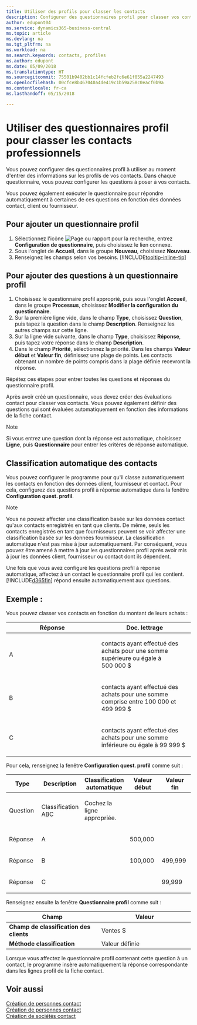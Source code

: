 ```yaml
---
title: Utiliser des profils pour classer les contacts
description: Configurer des questionnaires profil pour classer vos contacts professionnels
author: edupont04
ms.service: dynamics365-business-central
ms.topic: article
ms.devlang: na
ms.tgt_pltfrm: na
ms.workload: na
ms.search.keywords: contacts, profiles
ms.author: edupont
ms.date: 05/09/2018
ms.translationtype: HT
ms.sourcegitcommit: 75501b9402bb1c14fcfeb2fc6e61f055a2247493
ms.openlocfilehash: 00cfce8b467040a4de419c1b59a258c0eacf0b9a
ms.contentlocale: fr-ca
ms.lasthandoff: 05/15/2018

---
```


# <a name="use-profile-questionnaires-to-classify-business-contacts"></a>Utiliser des questionnaires profil pour classer les contacts professionnels
Vous pouvez configurer des questionnaires profil à utiliser au moment d'entrer des informations sur les profils de vos contacts. Dans chaque questionnaire, vous pouvez configurer les questions à poser à vos contacts.  

Vous pouvez également exécuter le questionnaire pour répondre automatiquement à certaines de ces questions en fonction des données contact, client ou fournisseur.  

## <a name="to-add-a-profile-questionnaire"></a>Pour ajouter un questionnaire profil
1.  Sélectionnez l'icône ![Page ou rapport pour la recherche](media/ui-search/search_small.png "icône Page ou rapport pour la recherche"), entrez **Configuration de questionnaire**, puis choisissez le lien connexe.  
2.  Sous l'onglet de **Accueil**, dans le groupe **Nouveau**, choisissez **Nouveau**.  
3.  Renseignez les champs selon vos besoins. [!INCLUDE[tooltip-inline-tip](includes/tooltip-inline-tip_md.md)]  

## <a name="to-add-questions-to-a-profile-questionnaire"></a>Pour ajouter des questions à un questionnaire profil
1.  Choisissez le questionnaire profil approprié, puis sous l'onglet **Accueil**, dans le groupe **Processus**, choisissez **Modifier la configuration du questionnaire**.  
2.  Sur la première ligne vide, dans le champ **Type**, choisissez **Question**, puis tapez la question dans le champ **Description**. Renseignez les autres champs sur cette ligne.  
3.  Sur la ligne vide suivante, dans le champ **Type**, choisissez **Réponse**, puis tapez votre réponse dans le champ **Description**.  
4.  Dans le champ **Priorité**, sélectionnez la priorité. Dans les champs **Valeur début** et **Valeur fin**, définissez une plage de points. Les contacts obtenant un nombre de points compris dans la plage définie recevront la réponse.  

Répétez ces étapes pour entrer toutes les questions et réponses du questionnaire profil.

Après avoir créé un questionnaire, vous devez créer des évaluations contact pour classer vos contacts. Vous pouvez également définir des questions qui sont évaluées automatiquement en fonction des informations de la fiche contact.  

> [!NOTE]
> Si vous entrez une question dont la réponse est automatique, choisissez <STRONG>Ligne</STRONG>, puis <STRONG>Questionnaire</STRONG> pour entrer les critères de réponse automatique.

## <a name="the-automatic-classification-of-contacts"></a>Classification automatique des contacts
Vous pouvez configurer le programme pour qu'il classe automatiquement les contacts en fonction des données client, fournisseur et contact. Pour cela, configurez des questions profil à réponse automatique dans la fenêtre **Configuration quest. profil**.  

> [!NOTE]
> Vous ne pouvez affecter une classification basée sur les données contact qu'aux contacts enregistrés en tant que clients. De même, seuls les contacts enregistrés en tant que fournisseurs peuvent se voir affecter une classification basée sur les données fournisseur. La classification automatique n'est pas mise à jour automatiquement. Par conséquent, vous pouvez être amené à mettre à jour les questionnaires profil après avoir mis à jour les données client, fournisseur ou contact dont ils dépendent.  

Une fois que vous avez configuré les questions profil à réponse automatique, affectez à un contact le questionnaire profil qui les contient. [!INCLUDE[d365fin](includes/d365fin_md.md)] répond ensuite automatiquement aux questions.  

## <a name="example"></a>Exemple :
Vous pouvez classer vos contacts en fonction du montant de leurs achats :

<table>
<colgroup>
<col style="width: 50%" />
<col style="width: 50%" />
</colgroup>
<thead>
<tr class="header">
<th><strong>Réponse</strong></th>
<th><strong>Doc. lettrage</strong></th>
</tr>
</thead>
<tbody>
<tr class="odd">
<td><p>A</p></td>
<td><p>contacts ayant effectué des achats pour une somme supérieure ou égale à 500 000 $</p></td>
</tr>
<tr class="even">
<td><p>B</p></td>
<td><p>contacts ayant effectué des achats pour une somme comprise entre 100 000 et 499 999 $</p></td>
</tr>
<tr class="odd">
<td><p>C</p></td>
<td><p>contacts ayant effectué des achats pour une somme inférieure ou égale à 99 999 $</p></td>
</tr>
</tbody>
</table>

Pour cela, renseignez la fenêtre **Configuration quest. profil** comme suit :


<table>
<colgroup>
<col style="width: 20%" />
<col style="width: 20%" />
<col style="width: 20%" />
<col style="width: 20%" />
<col style="width: 20%" />
</colgroup>
<thead>
<tr class="header">
<th><strong>Type</strong></th>
<th><strong>Description</strong></th>
<th><strong>Classification automatique</strong></th>
<th><strong>Valeur début</strong></th>
<th><strong>Valeur fin</strong></th>
</tr>
</thead>
<tbody>
<tr class="odd">
<td><p>Question</p></td>
<td><p>Classification ABC</p></td>
<td><p>Cochez la ligne appropriée.</p></td>
<td><p> </p></td>
<td><p> </p></td>
</tr>
<tr class="even">
<td><p>Réponse</p></td>
<td><p>A</p></td>
<td><p> </p></td>
<td><p>500,000</p></td>
<td><p> </p></td>
</tr>
<tr class="odd">
<td><p>Réponse</p></td>
<td><p>B</p></td>
<td><p> </p></td>
<td><p>100,000</p></td>
<td><p>499,999</p></td>
</tr>
<tr class="even">
<td><p>Réponse</p></td>
<td><p>C</p></td>
<td><p> </p></td>
<td><p> </p></td>
<td><p>99,999</p></td>
</tr>
</tbody>
</table>

Renseignez ensuite la fenêtre **Questionnaire profil** comme suit :
<table>
<colgroup>
<col style="width: 50%" />
<col style="width: 50%" />
</colgroup>
<thead>
<tr class="header">
<th><strong>Champ</strong></th>
<th><strong>Valeur</strong></th>
</tr>
</thead>
<tbody>
<tr>
<td><strong>Champ de classification des clients</strong></td>
<td><emphasis>Ventes $</emphasis></td>
</tr>
<tr>
<td><strong>Méthode classification</strong></td>
<td><emphasis>Valeur définie</emphasis></td>
</tr>
</tbody>
</table>

Lorsque vous affectez le questionnaire profil contenant cette question à un contact, le programme insère automatiquement la réponse correspondante dans les lignes profil de la fiche contact.

## <a name="see-also"></a>Voir aussi
[Création de personnes contact](marketing-create-contact-persons.md)  
[Création de personnes contact](marketing-how-create-contact-persons.md)  
[Création de sociétés contact](marketing-create-contact-companies.md)  

